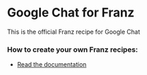 # Google Chat for Franz
This is the official Franz recipe for Google Chat

### How to create your own Franz recipes:
* [Read the documentation](https://github.com/meetfranz/plugins)
